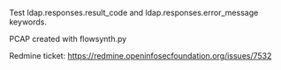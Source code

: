 Test ldap.responses.result_code and ldap.responses.error_message keywords.

PCAP created with flowsynth.py

Redmine ticket: https://redmine.openinfosecfoundation.org/issues/7532
